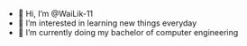 - 👋 Hi, I’m @WaiLik-11
- 👀 I’m interested in learning new things everyday
- 🌱 I’m currently doing my bachelor of computer engineering

<!---
WaiLik-11/WaiLik-11 is a ✨ special ✨ repository because its `README.md` (this file) appears on your GitHub profile.
You can click the Preview link to take a look at your changes.
--->

